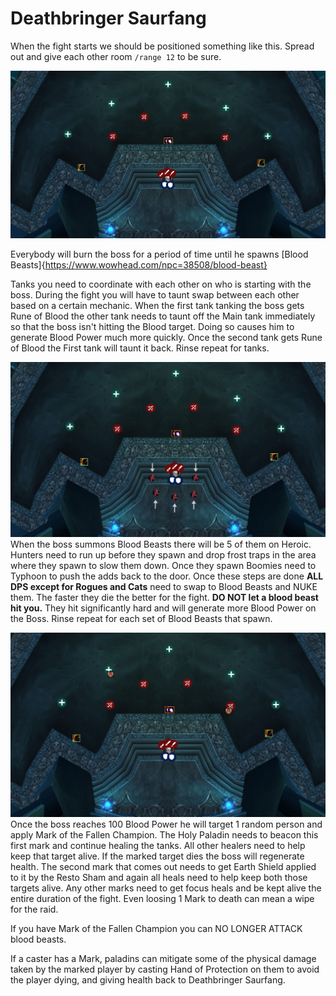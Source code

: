 # Deathbringer Saurfang

When the fight starts we should be positioned something like this. 
Spread out and give each other room `/range 12` to be sure.

![Range Positioning](../../img/dbs1.png)

Everybody will burn the boss for a period of time until he spawns [Blood Beasts]{https://www.wowhead.com/npc=38508/blood-beast}

Tanks you need to coordinate with each other on who is starting with the boss.
During the fight you will have to taunt swap between each other based on a 
certain mechanic. 
When the first tank tanking the boss gets Rune of Blood the other tank needs to 
taunt off the Main tank immediately so that the boss isn't hitting the 
Blood target. 
Doing so causes him to generate Blood Power much more quickly. 
Once the second tank gets Rune of Blood the First tank will taunt it back.
Rinse repeat for tanks.

![Blood Beasts](../../img/dbs2.png)
When the boss summons Blood Beasts there will be 5 of them on Heroic.
Hunters need to run up before they spawn and drop frost traps in the area where
they spawn to slow them down. 
Once they spawn Boomies need to Typhoon to push the adds back to the door. 
Once these steps are done **ALL DPS except for Rogues and Cats** need to 
swap to Blood Beasts and NUKE them. 
The faster they die the better for the fight. 
**DO NOT let a blood beast hit you.** 
They hit significantly hard and will generate more Blood Power on the Boss. 
Rinse repeat for each set of Blood Beasts that spawn.


![Marks](../../img/dbs3.png)
Once the boss reaches 100 Blood Power he will target 1 random person and apply 
Mark of the Fallen Champion. The Holy Paladin needs to beacon this first mark 
and continue healing the tanks. All other healers need to help keep that target
alive. If the marked target dies the boss will regenerate health. The second 
mark that comes out needs to get Earth Shield applied to it by the Resto Sham 
and again all heals need to help keep both those targets alive. 
Any other marks need to get focus heals and be kept alive the entire duration 
of the fight. Even loosing 1 Mark to death can mean a wipe for the raid.

If you have Mark of the Fallen Champion you can NO LONGER ATTACK blood beasts.

If a caster has a Mark, paladins can mitigate some of the physical damage taken
by the marked player by casting Hand of Protection on them to avoid the player
dying, and giving health back to Deathbringer Saurfang.
